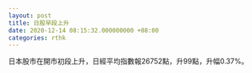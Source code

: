 ```yaml
---
layout: post
title: 日股早段上升
date: 2020-12-14 08:15:32.000000000 +08:00
categories: rthk
---
```


日本股市在開市初段上升，日經平均指數報26752點，升99點，升幅0.37%。
